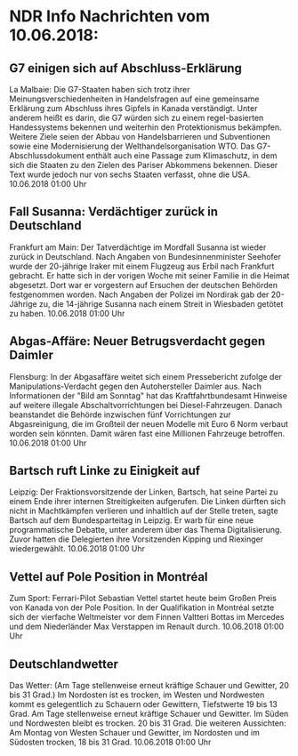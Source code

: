 # NDR Info Nachrichten vom 10.06.2018:


## G7 einigen sich auf Abschluss-Erklärung
La Malbaie: Die G7-Staaten haben sich trotz ihrer Meinungsverschiedenheiten in Handelsfragen auf eine gemeinsame Erklärung zum Abschluss ihres Gipfels in Kanada verständigt. Unter anderem heißt es darin, die G7 würden sich zu einem regel-basierten Handessystems bekennen und weiterhin den Protektionismus bekämpfen. Weitere Ziele seien der Abbau von Handelsbarrieren und Subventionen sowie eine Modernisierung der Welthandelsorganisation WTO. Das G7-Abschlussdokument enthält auch eine Passage zum Klimaschutz, in dem sich die Staaten zu den Zielen des Pariser Abkommens bekennen. Dieser Text wurde jedoch nur von sechs Staaten verfasst, ohne die USA. 10.06.2018 01:00 Uhr 

## Fall Susanna: Verdächtiger zurück in Deutschland
Frankfurt am Main: Der Tatverdächtige im Mordfall Susanna ist wieder zurück in Deutschland. Nach Angaben von Bundesinnenminister Seehofer wurde der 20-jährige Iraker mit einem Flugzeug aus Erbil nach Frankfurt gebracht. Er hatte sich in der vorigen Woche mit seiner Familie in die Heimat abgesetzt. Dort war er vorgestern auf Ersuchen der deutschen Behörden festgenommen worden. Nach Angaben der Polizei im Nordirak gab der 20-Jährige zu, die 14-jährige Susanna nach einem Streit in Wiesbaden getötet zu haben. 10.06.2018 01:00 Uhr 

## Abgas-Affäre: Neuer Betrugsverdacht gegen Daimler
Flensburg: In der Abgasaffäre weitet sich einem Pressebericht zufolge der Manipulations-Verdacht gegen den Autohersteller Daimler aus. Nach Informationen der "Bild am Sonntag" hat das Kraftfahrtbundesamt Hinweise auf weitere illegale Abschaltvorrichtungen bei Diesel-Fahrzeugen. Danach beanstandet die Behörde inzwischen fünf Vorrichtungen zur Abgasreinigung, die im Großteil der neuen Modelle mit Euro 6 Norm verbaut worden sein könnten. Damit wären fast eine Millionen Fahrzeuge betroffen. 10.06.2018 01:00 Uhr 

## Bartsch ruft Linke zu Einigkeit auf
Leipzig: Der Fraktionsvorsitzende der Linken, Bartsch, hat seine Partei zu einem Ende ihrer internen Streitigkeiten aufgerufen. Die Linken dürften sich nicht in Machtkämpfen verlieren und inhaltlich auf der Stelle treten, sagte Bartsch auf dem Bundesparteitag in Leipzig. Er warb für eine neue programmatische Debatte, unter anderem über das Thema Digitalisierung. Zuvor hatten die Delegierten ihre Vorsitzenden Kipping und Riexinger wiedergewählt. 10.06.2018 01:00 Uhr 

## Vettel auf Pole Position in Montréal
Zum Sport: Ferrari-Pilot Sebastian Vettel startet heute beim Großen Preis von Kanada von der Pole Position. In der Qualifikation in Montréal setzte sich der vierfache Weltmeister vor dem Finnen Valtteri Bottas im Mercedes und dem Niederländer Max Verstappen im Renault durch. 10.06.2018 01:00 Uhr 

## Deutschlandwetter
Das Wetter:
(Am Tage stellenweise erneut kräftige Schauer und Gewitter, 20 bis 31 Grad.) Im Nordosten ist es trocken, im Westen und Nordwesten kommt es gelegentlich zu Schauern oder Gewittern, Tiefstwerte 19 bis 13 Grad. Am Tage stellenweise erneut kräftige Schauer und Gewitter. Im Süden und Nordwesten bleibt es trocken. 20 bis 31 Grad. Die weiteren Aussichten: Am Montag von Westen Schauer und Gewitter, im Nordosten und im Südosten trocken, 18 bis 31 Grad. 10.06.2018 01:00 Uhr 
